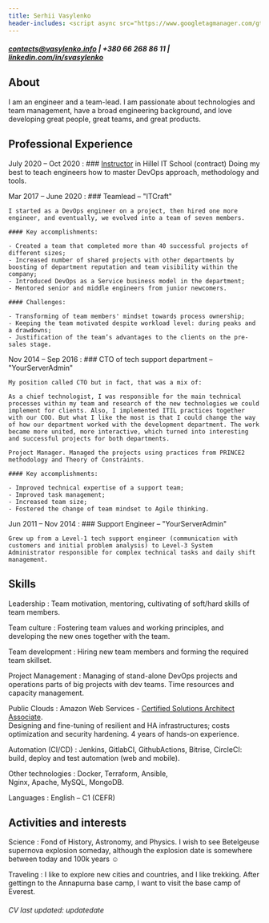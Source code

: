 ```yaml
---
title: Serhii Vasylenko
header-includes: <script async src="https://www.googletagmanager.com/gtag/js?id=G-GK7SE0XWGK"></script><script>window.dataLayer=window.dataLayer || []; function gtag(){dataLayer.push(arguments);}gtag('js', new Date()); gtag('config', 'G-GK7SE0XWGK');</script>
---
```

##### <contacts@vasylenko.info> | +380 66 268 86 11 | [linkedin.com/in/svasylenko](https://linkedin.com/in/svasylenko)

About
--------------------
I am an engineer and a team-lead. I am passionate about technologies and team management, have a broad engineering background, and love developing great people, great teams, and great products. 


Professional Experience
--------------------
July 2020 – Oct 2020
:   ### [Instructor](https://kharkiv.ithillel.ua/coaches/sergey-vasilenko) in Hillel IT School (contract)
    Doing my best to teach engineers how to master DevOps approach, methodology and tools.
    
Mar 2017 – June 2020
:   ### Teamlead – "ITCraft"

    I started as a DevOps engineer on a project, then hired one more engineer, and eventually, we evolved into a team of seven members.

    #### Key accomplishments:

    - Created a team that completed more than 40 successful projects of different sizes;
    - Increased number of shared projects with other departments by boosting of department reputation and team visibility within the company;
    - Introduced DevOps as a Service business model in the department;
    - Mentored senior and middle engineers from junior newcomers.

    #### Challenges:

    - Transforming of team members' mindset towards process ownership;
    - Keeping the team motivated despite workload level: during peaks and a drawdowns;
    - Justification of the team’s advantages to the clients on the pre-sales stage.

Nov 2014 – Sep 2016
:   ### CTO of tech support department – "YourServerAdmin"

    My position called CTO but in fact, that was a mix of:

    As a chief technologist, I was responsible for the main technical processes within my team and research of the new technologies we could implement for clients. Also, I implemented ITIL practices together with our COO. But what I like the most is that I could change the way of how our department worked with the development department. The work became more united, more interactive, which turned into interesting and successful projects for both departments. 

    Project Manager. Managed the projects using practices from PRINCE2 methodology and Theory of Constraints.

    #### Key accomplishments:
    
    - Improved technical expertise of a support team;
    - Improved task management;
    - Increased team size;
    - Fostered the change of team mindset to Agile thinking.

Jun 2011 – Nov 2014
:   ### Support Engineer – "YourServerAdmin"

    Grew up from a Level-1 tech support engineer (communication with customers and initial problem analysis) to Level-3 System Administrator responsible for complex technical tasks and daily shift management.

Skills
----------------------------------
Leadership
:   Team motivation, mentoring, cultivating of soft/hard skills of team members.

Team culture
:   Fostering team values and working principles, and developing the new ones together with the team.

Team development
:   Hiring new team members and forming the required team skillset.

Project Management
:   Managing of stand-alone DevOps projects and operations parts of big projects with dev teams.
    Time resources and capacity management.

Public Clouds
:   Amazon Web Services - [Certified Solutions Architect Associate](https://www.youracclaim.com/badges/7c6c7a70-63f5-4854-97ab-e5c1ad251231/public_url).\
    Designing and fine-tuning of resilient and HA infrastructures; costs optimization and security hardening.
    4 years of hands-on experience. 

Automation (CI/CD)
:   Jenkins, GitlabCI, GithubActions, Bitrise, CircleCI: build, deploy and test automation (web and mobile).

Other technologies
:   Docker, Terraform, Ansible,\
    Nginx, Apache, MySQL, MongoDB.

Languages
:   English – C1 (CEFR)

Activities and interests
------------------------
Science 
:   Fond of History, Astronomy, and Physics. I wish to see Betelgeuse supernova explosion someday, although the explosion date is somewhere between today and 100k years ☺️ 

Traveling
:   I like to explore new cities and countries, and I like trekking. After gettingn to the Annapurna base camp, I want to visit the base camp of Everest.

###### CV last updated: updatedate